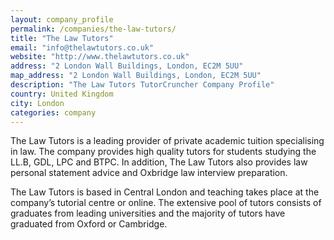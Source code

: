 ```yaml
---
layout: company_profile
permalink: /companies/the-law-tutors/
title: "The Law Tutors"
email: "info@thelawtutors.co.uk"
website: "http://www.thelawtutors.co.uk"
address: "2 London Wall Buildings, London, EC2M 5UU"
map_address: "2 London Wall Buildings, London, EC2M 5UU"
description: "The Law Tutors TutorCruncher Company Profile"
country: United Kingdom
city: London
categories: company
---
```

The Law Tutors is a leading provider of private academic tuition specialising in law. The company provides high quality tutors for students studying the LL.B, GDL, LPC and BTPC. In addition, The Law Tutors also provides law personal statement advice and Oxbridge law interview preparation. 

The Law Tutors is based in Central London and teaching takes place at the company’s tutorial centre or online. The extensive pool of tutors consists of graduates from leading universities and the majority of tutors have graduated from Oxford or Cambridge. 